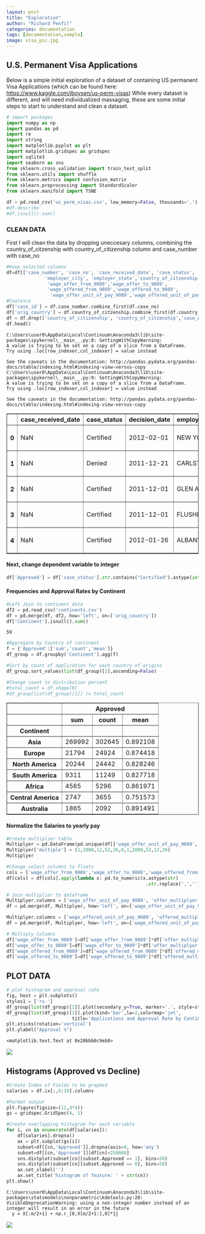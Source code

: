 ```yaml
---
layout: post
title: "Exploration"
author: "Richard Penfil"
categories: documentation
tags: [documentation,sample]
image: visa_pic.jpg
---
```


## U.S. Permanent Visa Applications
Below is a simple initial exploration of a dataset of containing US permanent Visa Applications (which can be found here: https://www.kaggle.com/jboysen/us-perm-visas)
While every dataset is different, and will need individualized massaging, these are some initial steps to start to understand and clean a dataset.


```python
# import packages
import numpy as np
import pandas as pd
import re
import string
import matplotlib.pyplot as plt
import matplotlib.gridspec as gridspec
import sqlite3
import seaborn as sns
from sklearn.cross_validation import train_test_split
from sklearn.utils import shuffle
from sklearn.metrics import confusion_matrix
from sklearn.preprocessing import StandardScaler
from sklearn.manifold import TSNE
```


```python
df = pd.read_csv('us_perm_visas.csv', low_memory=False, thousands=',')
#df.describe
#df.isnull().sum()
```

### CLEAN DATA
First I will clean the data by dropping uneccesary columns,
combining the country_of_citzenship with country_of_citizenship column 
and case_number with case_no


```python
#Keep selected columns
df=df[['case_number', 'case_no', 'case_received_date', 'case_status', 'decision_date', 
              'employer_city', 'employer_state','country_of_citzenship','country_of_citizenship','class_of_admission',
               'wage_offer_from_9089','wage_offer_to_9089',
               'wage_offered_from_9089','wage_offered_to_9089',
                'wage_offer_unit_of_pay_9089','wage_offered_unit_of_pay_9089']]
#Coalesce
df['case_id'] = df.case_number.combine_first(df.case_no)
df['orig_country'] = df.country_of_citzenship.combine_first(df.country_of_citizenship)
df = df.drop(['country_of_citizenship', 'country_of_citzenship','case_no','case_number'], axis=1)
df.head()
```

    C:\Users\user0\AppData\Local\Continuum\Anaconda3\lib\site-packages\ipykernel\__main__.py:8: SettingWithCopyWarning: 
    A value is trying to be set on a copy of a slice from a DataFrame.
    Try using .loc[row_indexer,col_indexer] = value instead
    
    See the caveats in the documentation: http://pandas.pydata.org/pandas-docs/stable/indexing.html#indexing-view-versus-copy
    C:\Users\user0\AppData\Local\Continuum\Anaconda3\lib\site-packages\ipykernel\__main__.py:9: SettingWithCopyWarning: 
    A value is trying to be set on a copy of a slice from a DataFrame.
    Try using .loc[row_indexer,col_indexer] = value instead
    
    See the caveats in the documentation: http://pandas.pydata.org/pandas-docs/stable/indexing.html#indexing-view-versus-copy
    




<div>
<table border="1" class="dataframe">
  <thead>
    <tr style="text-align: right;">
      <th></th>
      <th>case_received_date</th>
      <th>case_status</th>
      <th>decision_date</th>
      <th>employer_city</th>
      <th>employer_state</th>
      <th>class_of_admission</th>
      <th>wage_offer_from_9089</th>
      <th>wage_offer_to_9089</th>
      <th>wage_offered_from_9089</th>
      <th>wage_offered_to_9089</th>
      <th>wage_offer_unit_of_pay_9089</th>
      <th>wage_offered_unit_of_pay_9089</th>
      <th>case_id</th>
      <th>orig_country</th>
    </tr>
  </thead>
  <tbody>
    <tr>
      <th>0</th>
      <td>NaN</td>
      <td>Certified</td>
      <td>2012-02-01</td>
      <td>NEW YORK</td>
      <td>NY</td>
      <td>J-1</td>
      <td>75629.0</td>
      <td>NaN</td>
      <td>NaN</td>
      <td>NaN</td>
      <td>yr</td>
      <td>NaN</td>
      <td>A-07323-97014</td>
      <td>ARMENIA</td>
    </tr>
    <tr>
      <th>1</th>
      <td>NaN</td>
      <td>Denied</td>
      <td>2011-12-21</td>
      <td>CARLSTADT</td>
      <td>NY</td>
      <td>B-2</td>
      <td>37024.0</td>
      <td>NaN</td>
      <td>NaN</td>
      <td>NaN</td>
      <td>yr</td>
      <td>NaN</td>
      <td>A-07332-99439</td>
      <td>POLAND</td>
    </tr>
    <tr>
      <th>2</th>
      <td>NaN</td>
      <td>Certified</td>
      <td>2011-12-01</td>
      <td>GLEN ALLEN</td>
      <td>VA</td>
      <td>H-1B</td>
      <td>47923.0</td>
      <td>NaN</td>
      <td>NaN</td>
      <td>NaN</td>
      <td>yr</td>
      <td>NaN</td>
      <td>A-07333-99643</td>
      <td>INDIA</td>
    </tr>
    <tr>
      <th>3</th>
      <td>NaN</td>
      <td>Certified</td>
      <td>2011-12-01</td>
      <td>FLUSHING</td>
      <td>NY</td>
      <td>B-2</td>
      <td>10.97</td>
      <td>NaN</td>
      <td>NaN</td>
      <td>NaN</td>
      <td>hr</td>
      <td>NaN</td>
      <td>A-07339-01930</td>
      <td>SOUTH KOREA</td>
    </tr>
    <tr>
      <th>4</th>
      <td>NaN</td>
      <td>Certified</td>
      <td>2012-01-26</td>
      <td>ALBANY</td>
      <td>NY</td>
      <td>L-1</td>
      <td>100000.0</td>
      <td>NaN</td>
      <td>NaN</td>
      <td>NaN</td>
      <td>yr</td>
      <td>NaN</td>
      <td>A-07345-03565</td>
      <td>CANADA</td>
    </tr>
  </tbody>
</table>
</div>



#### Next, change dependent variable to integer


```python
df['Approved'] = df['case_status'].str.contains("Certified").astype(int)
```

#### Frequencies and Approval Rates by Continent


```python
#Left Join to continent data
df2 = pd.read_csv('continents.csv')
df = pd.merge(df, df2, how='left', on=['orig_country'])
df['Continent'].isnull().sum()
```




    59




```python
#Aggregate by Country of continent
f = {'Approved':['sum','count','mean']}
df_group = df.groupby('Continent').agg(f)

#Sort by count of application for each country of origins
df_group.sort_values(list(df_group)[1],ascending=False)

#Change count to distribution percent
#total_count = df.shape[0]
#df_group[list(df_group)[1]] /= total_count
```




<div>
<table border="1" class="dataframe">
  <thead>
    <tr>
      <th></th>
      <th colspan="3" halign="left">Approved</th>
    </tr>
    <tr>
      <th></th>
      <th>sum</th>
      <th>count</th>
      <th>mean</th>
    </tr>
    <tr>
      <th>Continent</th>
      <th></th>
      <th></th>
      <th></th>
    </tr>
  </thead>
  <tbody>
    <tr>
      <th>Asia</th>
      <td>269992</td>
      <td>302645</td>
      <td>0.892108</td>
    </tr>
    <tr>
      <th>Europe</th>
      <td>21794</td>
      <td>24924</td>
      <td>0.874418</td>
    </tr>
    <tr>
      <th>North America</th>
      <td>20244</td>
      <td>24442</td>
      <td>0.828246</td>
    </tr>
    <tr>
      <th>South America</th>
      <td>9311</td>
      <td>11249</td>
      <td>0.827718</td>
    </tr>
    <tr>
      <th>Africa</th>
      <td>4565</td>
      <td>5296</td>
      <td>0.861971</td>
    </tr>
    <tr>
      <th>Central America</th>
      <td>2747</td>
      <td>3655</td>
      <td>0.751573</td>
    </tr>
    <tr>
      <th>Australia</th>
      <td>1865</td>
      <td>2092</td>
      <td>0.891491</td>
    </tr>
  </tbody>
</table>
</div>



#### Normalize the Salaries to yearly pay


```python
#Create multiplier table
Multiplyer = pd.DataFrame(pd.unique(df[['wage_offer_unit_of_pay_9089','wage_offered_unit_of_pay_9089']].values.ravel('K')))
Multiplyer['multiple'] = (1,2080,12,52,26,0,1,2080,52,12,26)
Multiplyer

#Change select columns to floats
cols = ['wage_offer_from_9089','wage_offer_to_9089','wage_offered_from_9089','wage_offered_to_9089']
df[cols] = df[cols].apply(lambda x: pd.to_numeric(x.astype(str)
                                                   .str.replace(',',''), errors='coerce'))
```


```python
# Join multiplier to dataframe
Multiplyer.columns = ['wage_offer_unit_of_pay_9089', 'offer_multiplyer']
df = pd.merge(df, Multiplyer, how='left', on=['wage_offer_unit_of_pay_9089'])

Multiplyer.columns = ['wage_offered_unit_of_pay_9089', 'offered_multiplyer']
df = pd.merge(df, Multiplyer, how='left', on=['wage_offered_unit_of_pay_9089'])

# Multiply Columns
df['wage_offer_from_9089']=df['wage_offer_from_9089']*df['offer_multiplyer']
df['wage_offer_to_9089']=df['wage_offer_to_9089']*df['offer_multiplyer']
df['wage_offered_from_9089']=df['wage_offered_from_9089']*df['offered_multiplyer']
df['wage_offered_to_9089']=df['wage_offered_to_9089']*df['offered_multiplyer']
```

## PLOT DATA


```python
# plot histogram and approval rate
fig, host = plt.subplots()
styles1 = ['rs-']
df_group[list(df_group)[2]].plot(secondary_y=True, marker='.', style=styles1)
df_group[list(df_group)[1]].plot(kind='bar',lw=2,colormap='jet',
                        title='Applications and Approval Rate by Continent')
plt.xticks(rotation='vertical')
plt.ylabel("Approval %")
```




    <matplotlib.text.Text at 0x20bbb0c9eb8>



<a href="https://rp4.github.io/exploration_1/"><img src="{{ site.github.url }}/assets/img/exploration_files/exploration_1.jpg"></a>


## Histograms (Approved vs Decline)


```python
#Create Index of Fields to be graphed
salaries = df.ix[:,6:10].columns

#Format output
plt.figure(figsize=(12,4*4))
gs = gridspec.GridSpec(4, 1)

#Create overlapping histogram for each variable
for i, cn in enumerate(df[salaries]):
    df[salaries].dropna()
    ax = plt.subplot(gs[i])
    subset=df[[cn,'Approved']].dropna(axis=0, how='any')
    subset=df[[cn,'Approved']][df[cn]<250000]
    sns.distplot(subset[cn][subset.Approved == 1], bins=50)
    sns.distplot(subset[cn][subset.Approved == 0], bins=50)
    ax.set_xlabel('')
    ax.set_title('histogram of feature: ' + str(cn))
plt.show()
```

    C:\Users\user0\AppData\Local\Continuum\Anaconda3\lib\site-packages\statsmodels\nonparametric\kdetools.py:20: VisibleDeprecationWarning: using a non-integer number instead of an integer will result in an error in the future
      y = X[:m/2+1] + np.r_[0,X[m/2+1:],0]*1j
    


<a href="https://rp4.github.io/exploration_2/"><img src="{{ site.github.url }}/assets/img/exploration_files/exploration_2.jpg"></a>



```python

```

